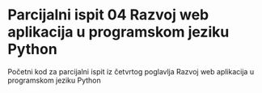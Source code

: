 # Parcijalni ispit 04 Razvoj web aplikacija u programskom jeziku Python

Početni kod za parcijalni ispit iz četvrtog poglavlja Razvoj web aplikacija u programskom jeziku Python
